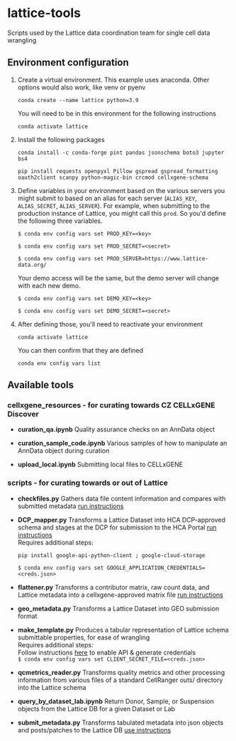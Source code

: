 # lattice-tools
Scripts used by the Lattice data coordination team for single cell data wrangling

## Environment configuration

1. Create a virtual environment. This example uses anaconda. Other options would also work, like venv or pyenv
    ```
    conda create --name lattice python=3.9
    ```
    You will need to be in this environment for the following instructions
    ```
    conda activate lattice
    ```

2. Install the following packages
    ```
    conda install -c conda-forge pint pandas jsonschema boto3 jupyter bs4
    ```
    ```
    pip install requests openpyxl Pillow gspread gspread_formatting oauth2client scanpy python-magic-bin crcmod cellxgene-schema
    ```
3. Define variables in your environment based on the various servers you might submit to based on an alias for each server (`ALIAS_KEY`, `ALIAS_SECRET`, `ALIAS_SERVER`). For example, when submitting to the production instance of Lattice, you might call this `prod`.
So you'd define the following three variables.

	`$ conda env config vars set PROD_KEY=<key>`

	`$ conda env config vars set PROD_SECRET=<secret>`

	`$ conda env config vars set PROD_SERVER=https://www.lattice-data.org/`

    Your demo access will be the same, but the demo server will change with each new demo.

	`$ conda env config vars set DEMO_KEY=<key>`

	`$ conda env config vars set DEMO_SECRET=<secret>`

4. After defining those, you'll need to reactivate your environment
    ```
    conda activate lattice
    ```
	You can then confirm that they are defined
    ```
    conda env config vars list
    ```

## Available tools

### cellxgene_resources - for curating towards CZ CELLxGENE Discover
* **curation_qa.ipynb**
Quality assurance checks on an AnnData object

* **curation_sample_code.ipynb**
Various samples of how to manipulate an AnnData object during curation

* **upload_local.ipynb**
Submitting local files to CELLxGENE

### scripts - for curating towards or out of Lattice
* **checkfiles.py**
Gathers data file content information and compares with submitted metadata [run instructions](docs/checkfiles.md)

* **DCP_mapper.py**
Transforms a Lattice Dataset into HCA DCP-approved schema and stages at the DCP for submission to the HCA Portal [run instructions](docs/DCP_mapper.md)<br>
Requires additional steps:
    ```
    pip install google-api-python-client ; google-cloud-storage
    ```
    `$ conda env config vars set GOOGLE_APPLICATION_CREDENTIALS=<creds.json>`

* **flattener.py**
Transforms a contributor matrix, raw count data, and Lattice metadata into a cellxgene-approved matrix file [run instructions](docs/flattener.md)

* **geo_metadata.py**
Transforms a Lattice Dataset into GEO submission format

* **make_template.py**
Produces a tabular representation of Lattice schema submittable properties, for ease of wrangling<br>
Requires additional steps:<br>
    Follow instructions [here](https://www.twilio.com/blog/2017/02/an-easy-way-to-read-and-write-to-a-google-spreadsheet-in-python.html) to enable API & generate credentials<br>
    `$ conda env config vars set CLIENT_SECRET_FILE=<creds.json>`


* **qcmetrics_reader.py**
Transforms quality metrics and other processing information from various files of a standard CellRanger outs/ directory into the Lattice schema

* **query_by_dataset_lab.ipynb**
Return Donor, Sample, or Suspension objects from the Lattice DB for a given Dataset or Lab

* **submit_metadata.py**
Transforms tabulated metadata into json objects and posts/patches to the Lattice DB [use instructions](docs/submit_metadata.md)
